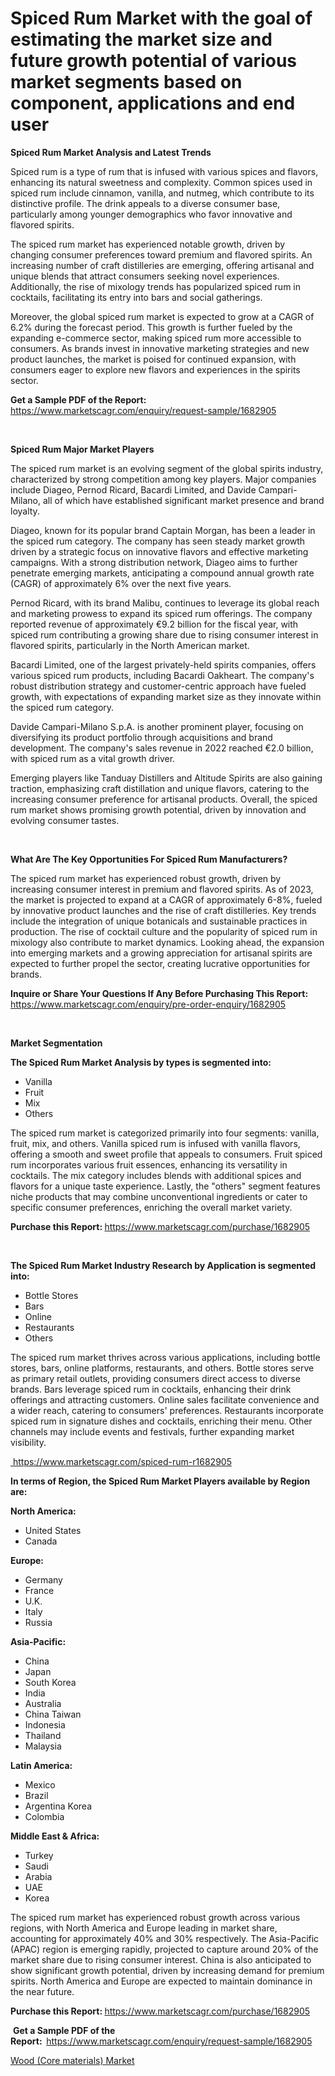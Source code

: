 <p><h1>Spiced Rum Market with the goal of estimating the market size and future growth potential of various market segments based on component, applications and end user</h1></p><p><strong>Spiced Rum Market Analysis and Latest Trends</strong></p>
<p><p>Spiced rum is a type of rum that is infused with various spices and flavors, enhancing its natural sweetness and complexity. Common spices used in spiced rum include cinnamon, vanilla, and nutmeg, which contribute to its distinctive profile. The drink appeals to a diverse consumer base, particularly among younger demographics who favor innovative and flavored spirits.</p><p>The spiced rum market has experienced notable growth, driven by changing consumer preferences toward premium and flavored spirits. An increasing number of craft distilleries are emerging, offering artisanal and unique blends that attract consumers seeking novel experiences. Additionally, the rise of mixology trends has popularized spiced rum in cocktails, facilitating its entry into bars and social gatherings.</p><p>Moreover, the global spiced rum market is expected to grow at a CAGR of 6.2% during the forecast period. This growth is further fueled by the expanding e-commerce sector, making spiced rum more accessible to consumers. As brands invest in innovative marketing strategies and new product launches, the market is poised for continued expansion, with consumers eager to explore new flavors and experiences in the spirits sector.</p></p>
<p><strong>Get a Sample PDF of the Report:&nbsp;</strong> <a href="https://www.marketscagr.com/enquiry/request-sample/1682905?utm_campaign=1869&utm_medium=2&utm_source=Github&utm_content=ia&utm_term=30122024&utm_id=spiced-rum">https://www.marketscagr.com/enquiry/request-sample/1682905</a></p>
<p>&nbsp;</p>
<p><strong>Spiced Rum Major Market Players</strong></p>
<p><p>The spiced rum market is an evolving segment of the global spirits industry, characterized by strong competition among key players. Major companies include Diageo, Pernod Ricard, Bacardi Limited, and Davide Campari-Milano, all of which have established significant market presence and brand loyalty.</p><p>Diageo, known for its popular brand Captain Morgan, has been a leader in the spiced rum category. The company has seen steady market growth driven by a strategic focus on innovative flavors and effective marketing campaigns. With a strong distribution network, Diageo aims to further penetrate emerging markets, anticipating a compound annual growth rate (CAGR) of approximately 6% over the next five years.</p><p>Pernod Ricard, with its brand Malibu, continues to leverage its global reach and marketing prowess to expand its spiced rum offerings. The company reported revenue of approximately €9.2 billion for the fiscal year, with spiced rum contributing a growing share due to rising consumer interest in flavored spirits, particularly in the North American market.</p><p>Bacardi Limited, one of the largest privately-held spirits companies, offers various spiced rum products, including Bacardi Oakheart. The company's robust distribution strategy and customer-centric approach have fueled growth, with expectations of expanding market size as they innovate within the spiced rum category.</p><p>Davide Campari-Milano S.p.A. is another prominent player, focusing on diversifying its product portfolio through acquisitions and brand development. The company's sales revenue in 2022 reached €2.0 billion, with spiced rum as a vital growth driver.</p><p>Emerging players like Tanduay Distillers and Altitude Spirits are also gaining traction, emphasizing craft distillation and unique flavors, catering to the increasing consumer preference for artisanal products. Overall, the spiced rum market shows promising growth potential, driven by innovation and evolving consumer tastes.</p></p>
<p>&nbsp;</p>
<p><strong>What Are The Key Opportunities For Spiced Rum Manufacturers?</strong></p>
<p><p>The spiced rum market has experienced robust growth, driven by increasing consumer interest in premium and flavored spirits. As of 2023, the market is projected to expand at a CAGR of approximately 6-8%, fueled by innovative product launches and the rise of craft distilleries. Key trends include the integration of unique botanicals and sustainable practices in production. The rise of cocktail culture and the popularity of spiced rum in mixology also contribute to market dynamics. Looking ahead, the expansion into emerging markets and a growing appreciation for artisanal spirits are expected to further propel the sector, creating lucrative opportunities for brands.</p></p>
<p><strong>Inquire or Share Your Questions If Any Before Purchasing This Report:</strong> <a href="https://www.marketscagr.com/enquiry/pre-order-enquiry/1682905?utm_campaign=1869&utm_medium=2&utm_source=Github&utm_content=ia&utm_term=30122024&utm_id=spiced-rum">https://www.marketscagr.com/enquiry/pre-order-enquiry/1682905</a></p>
<p>&nbsp;</p>
<p><strong>Market Segmentation</strong></p>
<p><strong>The Spiced Rum Market Analysis by types is segmented into:</strong></p>
<p><ul><li>Vanilla</li><li>Fruit</li><li>Mix</li><li>Others</li></ul></p>
<p><p>The spiced rum market is categorized primarily into four segments: vanilla, fruit, mix, and others. Vanilla spiced rum is infused with vanilla flavors, offering a smooth and sweet profile that appeals to consumers. Fruit spiced rum incorporates various fruit essences, enhancing its versatility in cocktails. The mix category includes blends with additional spices and flavors for a unique taste experience. Lastly, the "others" segment features niche products that may combine unconventional ingredients or cater to specific consumer preferences, enriching the overall market variety.</p></p>
<p><strong>Purchase this Report:&nbsp;</strong><a href="https://www.marketscagr.com/purchase/1682905?utm_campaign=1869&utm_medium=2&utm_source=Github&utm_content=ia&utm_term=30122024&utm_id=spiced-rum">https://www.marketscagr.com/purchase/1682905</a></p>
<p>&nbsp;</p>
<p><strong>The Spiced Rum Market Industry Research by Application is segmented into:</strong></p>
<p><ul><li>Bottle Stores</li><li>Bars</li><li>Online</li><li>Restaurants</li><li>Others</li></ul></p>
<p><p>The spiced rum market thrives across various applications, including bottle stores, bars, online platforms, restaurants, and others. Bottle stores serve as primary retail outlets, providing consumers direct access to diverse brands. Bars leverage spiced rum in cocktails, enhancing their drink offerings and attracting customers. Online sales facilitate convenience and a wider reach, catering to consumers' preferences. Restaurants incorporate spiced rum in signature dishes and cocktails, enriching their menu. Other channels may include events and festivals, further expanding market visibility.</p></p>
<p><a href="https://www.marketscagr.com/spiced-rum-r1682905?utm_campaign=1869&utm_medium=2&utm_source=Github&utm_content=ia&utm_term=30122024&utm_id=spiced-rum">&nbsp;https://www.marketscagr.com/spiced-rum-r1682905</a></p>
<p><strong>In terms of Region, the Spiced Rum Market Players available by Region are:</strong></p>
<p>
    <p> <strong> North America: </strong>
        <ul>
            <li>United States</li>
            <li>Canada</li>
        </ul>
        </p> 
    <p> <strong> Europe: </strong>
        <ul>
            <li>Germany</li>
            <li>France</li>
            <li>U.K.</li>
            <li>Italy</li>
            <li>Russia</li>
        </ul>
        </p> 
    <p> <strong> Asia-Pacific: </strong>
        <ul>
            <li>China</li>
            <li>Japan</li>
            <li>South Korea</li>
            <li>India</li>
            <li>Australia</li>
            <li>China Taiwan</li>
            <li>Indonesia</li>
            <li>Thailand</li>
            <li>Malaysia</li>
        </ul>
        </p> 
    <p> <strong> Latin America: </strong>
        <ul>
            <li>Mexico</li>
            <li>Brazil</li>
            <li>Argentina Korea</li>
            <li>Colombia</li>
        </ul>
        </p> 
    <p> <strong> Middle East & Africa: </strong>
        <ul>
            <li>Turkey</li>
            <li>Saudi</li>
            <li>Arabia</li>
            <li>UAE</li>
            <li>Korea</li>
        </ul>
    </p>
    </p>
<p><p>The spiced rum market has experienced robust growth across various regions, with North America and Europe leading in market share, accounting for approximately 40% and 30% respectively. The Asia-Pacific (APAC) region is emerging rapidly, projected to capture around 20% of the market share due to rising consumer interest. China is also anticipated to show significant growth potential, driven by increasing demand for premium spirits. North America and Europe are expected to maintain dominance in the near future.</p></p>
<p><strong>Purchase this Report: </strong><a href="https://www.marketscagr.com/purchase/1682905?utm_campaign=1869&utm_medium=2&utm_source=Github&utm_content=ia&utm_term=30122024&utm_id=spiced-rum">https://www.marketscagr.com/purchase/1682905</a></p>
<p>&nbsp;<strong>Get a Sample PDF of the Report:&nbsp;&nbsp;</strong><a href="https://www.marketscagr.com/enquiry/request-sample/1682905?utm_campaign=1869&utm_medium=2&utm_source=Github&utm_content=ia&utm_term=30122024&utm_id=spiced-rum">https://www.marketscagr.com/enquiry/request-sample/1682905</a></p>
<p><strong></strong></p>
<p><p><a href="https://github.com/CliffMedina6/Market-Research-Report-List-7/blob/main/wood-core-materials-market.md?utm_campaign=1869&utm_medium=2&utm_source=Github&utm_content=ia&utm_term=30122024&utm_id=spiced-rum">Wood (Core materials) Market</a></p></p>